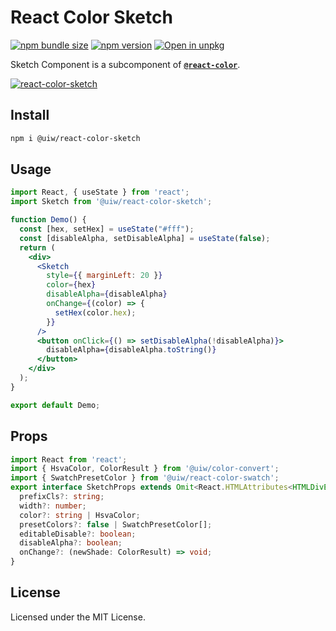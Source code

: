 React Color Sketch
===

[![npm bundle size](https://img.shields.io/bundlephobia/minzip/@uiw/react-color-sketch)](https://bundlephobia.com/package/@uiw/react-color-sketch) [![npm version](https://img.shields.io/npm/v/@uiw/react-color-sketch.svg)](https://www.npmjs.com/package/@uiw/react-color-sketch) [![Open in unpkg](https://img.shields.io/badge/Open%20in-unpkg-blue)](https://uiwjs.github.io/npm-unpkg/#/pkg/@uiw/react-color-sketch/file/README.md)

Sketch Component is a subcomponent of [**`@react-color`**](https://uiwjs.github.io/react-color).

[![react-color-sketch](https://user-images.githubusercontent.com/1680273/125952146-290199b4-8810-4552-944b-3ee673fb4350.png)](https://uiwjs.github.io/react-color/#/sketch)

## Install

```bash
npm i @uiw/react-color-sketch
```

## Usage

```jsx mdx:preview
import React, { useState } from 'react';
import Sketch from '@uiw/react-color-sketch';

function Demo() {
  const [hex, setHex] = useState("#fff");
  const [disableAlpha, setDisableAlpha] = useState(false);
  return (
    <div>
      <Sketch
        style={{ marginLeft: 20 }}
        color={hex}
        disableAlpha={disableAlpha}
        onChange={(color) => {
          setHex(color.hex);
        }}
      />
      <button onClick={() => setDisableAlpha(!disableAlpha)}>
        disableAlpha={disableAlpha.toString()}
      </button>
    </div>
  );
}

export default Demo;
```

## Props

```ts
import React from 'react';
import { HsvaColor, ColorResult } from '@uiw/color-convert';
import { SwatchPresetColor } from '@uiw/react-color-swatch';
export interface SketchProps extends Omit<React.HTMLAttributes<HTMLDivElement>, 'onChange' | 'color'> {
  prefixCls?: string;
  width?: number;
  color?: string | HsvaColor;
  presetColors?: false | SwatchPresetColor[];
  editableDisable?: boolean;
  disableAlpha?: boolean;
  onChange?: (newShade: ColorResult) => void;
}
```

<!--footer-dividing-->

## License

Licensed under the MIT License.
